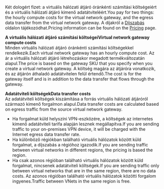 <span data-ttu-id="bf6e9-101">Két dologért fizet: a virtuális hálózati átjáró óránkénti számítási költségeiért és a virtuális hálózati átjáró kimenő adatátviteléért.</span><span class="sxs-lookup"><span data-stu-id="bf6e9-101">You pay for two things: the hourly compute costs for the virtual network gateway, and the egress data transfer from the virtual network gateway.</span></span> <span data-ttu-id="bf6e9-102">A díjakról a [Díjszabás](https://azure.microsoft.com/pricing/details/vpn-gateway) oldalon tájékozódhat.</span><span class="sxs-lookup"><span data-stu-id="bf6e9-102">Pricing information can be found on the [Pricing](https://azure.microsoft.com/pricing/details/vpn-gateway) page.</span></span>

<span data-ttu-id="bf6e9-103">**A virtuális hálózati átjáró számítási költségei**</span><span class="sxs-lookup"><span data-stu-id="bf6e9-103">**Virtual network gateway compute costs**</span></span><br><span data-ttu-id="bf6e9-104">Minden virtuális hálózati átjáró óránkénti számítási költségekkel rendelkezik.</span><span class="sxs-lookup"><span data-stu-id="bf6e9-104">Each virtual network gateway has an hourly compute cost.</span></span> <span data-ttu-id="bf6e9-105">Az ár a virtuális hálózati átjáró létrehozáskor megadott termékváltozatán alapul.</span><span class="sxs-lookup"><span data-stu-id="bf6e9-105">The price is based on the gateway SKU that you specify when you create a virtual network gateway.</span></span> <span data-ttu-id="bf6e9-106">A költség magára az átjáróra vonatkozik, és az átjárón áthaladó adatátvitelen felül értendő.</span><span class="sxs-lookup"><span data-stu-id="bf6e9-106">The cost is for the gateway itself and is in addition to the data transfer that flows through the gateway.</span></span>

<span data-ttu-id="bf6e9-107">**Adatátviteli költségek**</span><span class="sxs-lookup"><span data-stu-id="bf6e9-107">**Data transfer costs**</span></span><br><span data-ttu-id="bf6e9-108">Az adatátviteli költségek kiszámítása a forrás virtuális hálózati átjáróról származó kimenő forgalmon alapul.</span><span class="sxs-lookup"><span data-stu-id="bf6e9-108">Data transfer costs are calculated based on egress traffic from the source virtual network gateway.</span></span>

* <span data-ttu-id="bf6e9-109">Ha forgalmat küld helyszíni VPN-eszközére, a költségek az internetes kimenő adatátviteli tarifa alapján lesznek megállapítva.</span><span class="sxs-lookup"><span data-stu-id="bf6e9-109">If you are sending traffic to your on-premises VPN device, it will be charged with the Internet egress data transfer rate.</span></span>
* <span data-ttu-id="bf6e9-110">Ha különböző régiókban található virtuális hálózatok között küld forgalmat, a díjszabás a régióhoz igazodik.</span><span class="sxs-lookup"><span data-stu-id="bf6e9-110">If you are sending traffic between virtual networks in different regions, the pricing is based the region.</span></span>
* <span data-ttu-id="bf6e9-111">Ha csak azonos régióban található virtuális hálózatok között küld forgalmat, nincsenek adatátviteli költségek.</span><span class="sxs-lookup"><span data-stu-id="bf6e9-111">If you are sending traffic only between virtual networks that are in the same region, there are no data costs.</span></span> <span data-ttu-id="bf6e9-112">Az azonos régióban található virtuális hálózatok közötti forgalom ingyenes.</span><span class="sxs-lookup"><span data-stu-id="bf6e9-112">Traffic between VNets in the same region is free.</span></span>

